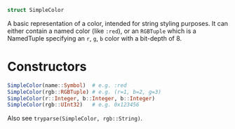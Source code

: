 ```julia
struct SimpleColor
```

A basic representation of a color, intended for string styling purposes. It can either contain a named color (like `:red`), or an `RGBTuple` which is a NamedTuple specifying an `r`, `g`, `b` color with a bit-depth of 8.

# Constructors

```julia
SimpleColor(name::Symbol)  # e.g. :red
SimpleColor(rgb::RGBTuple) # e.g. (r=1, b=2, g=3)
SimpleColor(r::Integer, b::Integer, b::Integer)
SimpleColor(rgb::UInt32)   # e.g. 0x123456
```

Also see `tryparse(SimpleColor, rgb::String)`.

